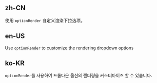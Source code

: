 ## zh-CN

使用 `optionRender` 自定义渲染下拉选项。

## en-US

Use `optionRender` to customize the rendering dropdown options

## ko-KR

`optionRender`를 사용하여 드롭다운 옵션의 렌더링을 커스터마이즈 할 수 있습니다.
